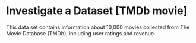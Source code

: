 # Investigate a Dataset [TMDb movie]
This data set contains information
about 10,000 movies collected from
The Movie Database (TMDb),
including user ratings and revenue
